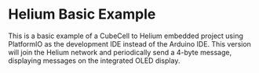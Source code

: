 # Helium Basic Example

This is a basic example of a CubeCell to Helium embedded project using PlatformIO as the development IDE instead of the Arduino IDE.
This version will join the Helium network and periodically send a 4-byte message, displaying messages on the integrated OLED display.
